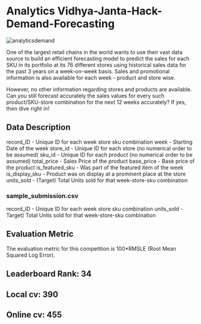 # Analytics Vidhya-Janta-Hack-Demand-Forecasting

![analyticsdemand](https://user-images.githubusercontent.com/56091634/87282865-4ff8a580-c512-11ea-8af5-bade6db4e253.png)

One of the largest retail chains in the world wants to use their vast data source to build an efficient forecasting model to predict the sales for each SKU in its portfolio at its 76 different stores using historical sales data for the past 3 years on a week-on-week basis. Sales and promotional information is also available for each week - product and store wise. 

However, no other information regarding stores and products are available. Can you still forecast accurately the sales values for every such product/SKU-store combination for the next 12 weeks accurately? If yes, then dive right in!

## Data Description

record_ID - Unique ID for each week store sku combination
week - Starting Date of the week
store_id - Unique ID for each store (no numerical order to be assumed)
sku_id - Unique ID for each product (no numerical order to be assumed)
total_price - Sales Price of the product 
base_price - Base price of the product
is_featured_sku - Was part of the featured item of the week
is_display_sku - Product was on display at a prominent place at the store
units_sold - (Target) Total Units sold for that week-store-sku combination

### sample_submission.csv

record_ID - Unique ID for each week store sku combination
units_sold - Target) Total Units sold for that week-store-sku combination

## Evaluation Metric
The evaluation metric for this competition is 100*RMSLE (Root Mean Squared Log Error).

## Leaderboard Rank: 34

## Local cv: 390

## Online cv: 455
